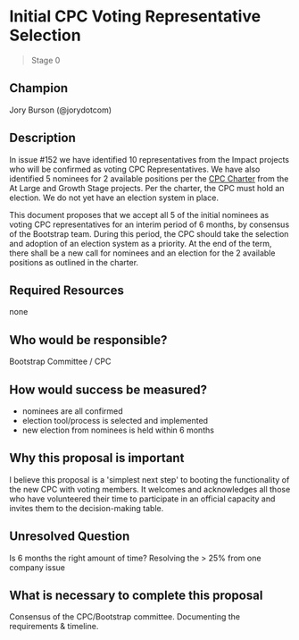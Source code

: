 # Initial CPC Voting Representative Selection
>  Stage 0

## Champion

Jory Burson (@jorydotcom)

## Description

In issue #152 we have identified 10 representatives from the Impact projects who will be confirmed as voting CPC Representatives. We have also identified 5 nominees for 2 available positions per the [CPC Charter](https://github.com/openjs-foundation/bootstrap/blob/master/CPC-CHARTER.md) from the At Large and Growth Stage projects. Per the charter, the CPC must hold an election. We do not yet have an election system in place.

This document proposes that we accept all 5 of the initial nominees as voting CPC representatives for an interim period of 6 months, by consensus of the Bootstrap team. During this period, the CPC should take the selection and adoption of an election system as a priority. At the end of the term, there shall be a new call for nominees and an election for the 2 available positions as outlined in the charter.

## Required Resources

none

## Who would be responsible?

Bootstrap Committee / CPC

## How would success be measured?

* nominees are all confirmed
* election tool/process is selected and implemented
* new election from nominees is held within 6 months

## Why this proposal is important

I believe this proposal is a 'simplest next step' to booting the functionality of the new CPC with voting members. It welcomes and acknowledges all those who have volunteered their time to participate in an official capacity and invites them to the decision-making table. 

## Unresolved Question

Is 6 months the right amount of time?
Resolving the > 25% from one company issue

## What is necessary to complete this proposal

Consensus of the CPC/Bootstrap committee. Documenting the requirements & timeline.

